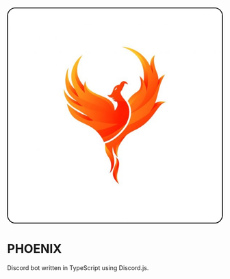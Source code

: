 <img style="border: 2px solid black; border-radius: 2vw" src="/media/logo.jpg" alt="logo"
	title="" width="500" height="500" />
# PHOENIX
Discord bot written in TypeScript using Discord.js.
